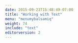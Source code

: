 ```yaml
---
date: 2015-09-23T15:48:49-07:00
title: "Working with Text"
menu: "menumybalsamiq"
weight: 74
include: "text"
editorversion: 2
---
```

